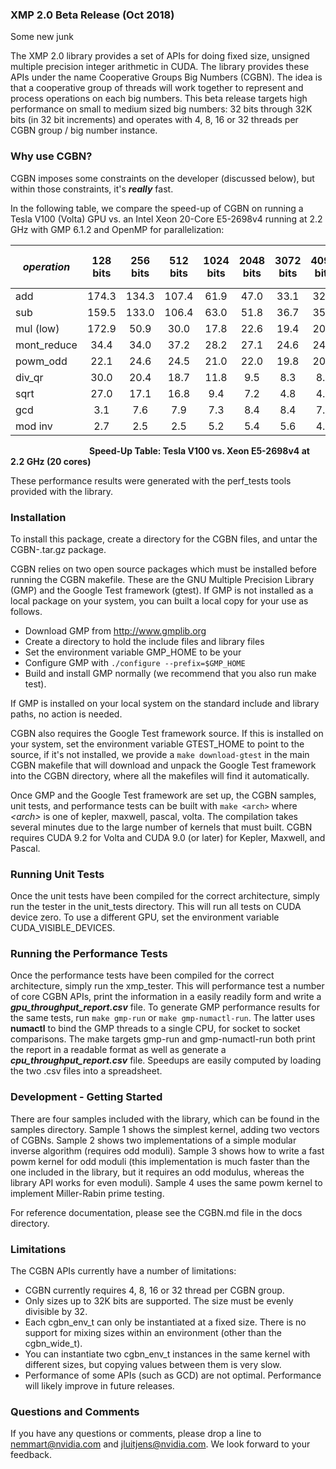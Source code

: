 ### XMP 2.0 Beta Release (Oct 2018)

Some new junk

The XMP 2.0 library provides a set of APIs for doing fixed size, unsigned multiple precision integer arithmetic in CUDA.   The library provides these APIs under the name Cooperative Groups Big Numbers (CGBN).   The idea is that a cooperative group of threads will work together to represent and process operations on each big numbers.   This beta release targets high performance on small to medium sized big numbers:  32 bits through 32K bits (in 32 bit increments) and operates with 4, 8, 16 or 32 threads per CGBN group / big number instance.

### Why use CGBN?

CGBN imposes some constraints on the developer (discussed below), but within those constraints, it's **_really_** fast. 

In the following table, we compare the speed-up of CGBN on running a Tesla V100 (Volta) GPU vs. an Intel Xeon 20-Core E5-2698v4 running at 2.2 GHz 
with GMP 6.1.2 and OpenMP for parallelization:

|_operation_| 128 bits | 256 bits | 512 bits | 1024 bits | 2048 bits | 3072 bits | 4096 bits | 8192 bits |_avg speed-up_|
|-----------|:--------:|:--------:|:--------:|:---------:|:---------:|:---------:|:---------:|:---------:|:------------:|
|add        | 174.3    | 134.3    | 107.4    | 61.9      | 47.0      | 33.1      | 32.6      | 28.6      | 77.4         |
|sub        | 159.5    | 133.0    | 106.4    | 63.0      | 51.8      | 36.7      | 35.2      | 31.4      | 77.1         |
|mul (low)  | 172.9    | 50.9     | 30.0     | 17.8      | 22.6      | 19.4      | 20.2      | 14.6      | 43.5         |
|mont_reduce| 34.4     | 34.0     | 37.2     | 28.2      | 27.1      | 24.6      | 24.0      | 24.2      | 29.3         |
|powm_odd   | 22.1     | 24.6     | 24.5     | 21.0      | 22.0      | 19.8      | 20.1      | 16.8      | 21.4         |
|div_qr     | 30.0     | 20.4     | 18.7     | 11.8      | 9.5       | 8.3       | 8.9       | 7.8       | 14.4         |
|sqrt       | 27.0     | 17.1     | 16.8     | 9.4       | 7.2       | 4.8       | 4.3       | 3.4       | 11.3         |
|gcd        | 3.1      | 7.6      | 7.9      | 7.3       | 8.4       | 8.4       | 7.6       | 5.1       | 6.9          |
|mod inv    | 2.7      | 2.5      | 2.5      | 5.2       | 5.4       | 5.6       | 4.9       | 4.0       | 4.1          |

&nbsp; &nbsp; &nbsp; &nbsp; &nbsp; &nbsp; &nbsp; &nbsp; &nbsp; &nbsp; &nbsp; &nbsp; &nbsp; &nbsp; &nbsp; &nbsp; **Speed-Up Table:  Tesla V100 vs. Xeon E5-2698v4 at 2.2 GHz (20 cores)**

These performance results were generated with the perf_tests tools provided with the library.

### Installation

To install this package, create a directory for the CGBN files, and untar the CGBN-<date>.tar.gz package.

CGBN relies on two open source packages which must be installed before running the CGBN makefile.   These are the GNU Multiple Precision Library (GMP) and the Google Test framework (gtest).   If GMP is not installed as a local package on your system, you can built a local copy for your use as follows.

* Download GMP from http://www.gmplib.org
* Create a directory to hold the include files and library files
* Set the environment variable GMP_HOME to be your
* Configure GMP with `./configure --prefix=$GMP_HOME`
* Build and install GMP normally (we recommend that you also run make test).

If GMP is installed on your local system on the standard include and library paths, no action is needed.

CGBN also requires the Google Test framework source.  If this is installed on your system, set the environment variable GTEST_HOME to point to the source, if it's not installed, we provide a `make download-gtest` in the main CGBN makefile that will download and unpack the Google Test framework into the CGBN directory, where all the makefiles will find it automatically.

Once GMP and the Google Test framework are set up, the CGBN samples, unit tests, and performance tests can be built with `make <arch>` where _\<arch\>_ is one of kepler, maxwell, pascal, volta.   The compilation takes several minutes due to the large number of kernels that must built.  CGBN requires CUDA 9.2 for Volta and CUDA 9.0 (or later) for Kepler, Maxwell, and Pascal.

### Running Unit Tests

Once the unit tests have been compiled for the correct architecture, simply run the tester in the unit_tests directory.  This will run all tests on CUDA device zero.  To use a different GPU, set the environment variable CUDA_VISIBLE_DEVICES.

### Running the Performance Tests

Once the performance tests have been compiled for the correct architecture, simply run the xmp_tester.  This will performance test a number of core CGBN APIs, print the information in a easily readily form and write a **_gpu\_throughput\_report.csv_** file.   To generate GMP performance results for the same tests, run `make gmp-run` or `make gmp-numactl-run`.   The latter uses **numactl** to bind the GMP threads to a single CPU, for socket to socket comparisons.   The make targets gmp-run and gmp-numactl-run both print the report in a readable format as well as generate a **_cpu\_throughput\_report.csv_** file.   Speedups are easily computed by loading the two .csv files into a spreadsheet.

### Development - Getting Started

There are four samples included with the library, which can be found in the samples directory.  Sample 1 shows the simplest kernel, adding two vectors of CGBNs.  Sample 2 shows two implementations of a simple modular inverse algorithm (requires odd moduli).   Sample 3 shows how to write a fast powm kernel for odd moduli (this implementation is much faster than the one included in the library, but it requires an odd modulus, whereas the library API works for even moduli).  Sample 4 uses the same powm kernel to implement Miller-Rabin prime testing.

For reference documentation, please see the CGBN.md file in the docs directory.

### Limitations

The CGBN APIs currently have a number of limitations:

*  CGBN currently requires 4, 8, 16 or 32 thread per CGBN group.
*  Only sizes up to 32K bits are supported.  The size must be evenly divisible by 32.
*  Each cgbn_env_t can only be instantiated at a fixed size.  There is no support for mixing sizes within an environment (other than the cgbn_wide_t).
*  You can instantiate two cgbn_env_t instances in the same kernel with different sizes, but copying values between them is very slow.
*  Performance of some APIs (such as GCD) are not optimal.  Performance will likely improve in future releases.

### Questions and Comments

If you have any questions or comments, please drop a line to nemmart@nvidia.com and jluitjens@nvidia.com.  We look forward to your feedback.


